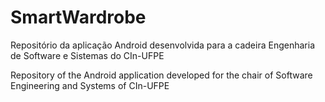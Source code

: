 # SmartWardrobe
Repositório da aplicação Android desenvolvida para a cadeira Engenharia de Software e Sistemas do CIn-UFPE

Repository of the Android application developed for the chair of Software Engineering and Systems of CIn-UFPE
